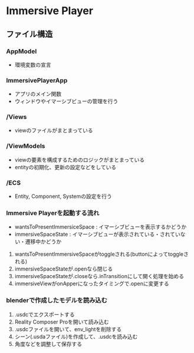 # Immersive Player

## ファイル構造

### AppModel
- 環境変数の宣言

### ImmersivePlayerApp
- アプリのメイン関数
- ウィンドウやイマーシブビューの管理を行う

### /Views
- viewのファイルがまとまっている

### /ViewModels
- viewの要素を構成するためのロジックがまとまっている
- entityの初期化、更新の設定などをしている

### /ECS
- Entity, Component, Systemの設定を行う


### Immersive Playerを起動する流れ

- wantsToPresentImmersiceSpace : イマーシブビューを表示するかどうか
- immersiveSpaceState : イマーシブビューが表示されている・されていない・遷移中かどうか

1. wantsToPresentImmersiveSpaceがtoggleされる(buttonによってtoggleされる)
2. immersiveSpaceStateが.openなら閉じる
3. immersiveSpaceStateが.closeなら.inTransitionにして開く処理を始める
4. immersiveViewがonApperになったタイミングで.openに変更する

### blenderで作成したモデルを読み込む

1. .usdcでエクスポートする
2. Reality Composer Proを開いて読み込む
3. .usdcファイルを開いて、env_lightを削除する
4. シーン(.usdaファイル)を作成して、.usdcを読み込む
5. 角度などを調整して保存する
